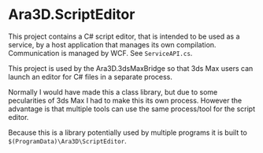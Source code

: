 ﻿# Ara3D.ScriptEditor

This project contains a C# script editor, that is intended to be used as a service, by a host 
application that manages its own compilation. 
Communication is managed by WCF. See `ServiceAPI.cs`.

This project is used by the Ara3D.3dsMaxBridge so that 3ds Max users can 
launch an editor for C# files in a separate process. 

Normally I would have made this a class library, but due to some pecularities of 3ds Max
I had to make this its own process. However the advantage is that multiple tools can 
use the same process/tool for the script editor.  

Because this is a library potentially used by multiple programs 
it is built to `$(ProgramData)\Ara3D\ScriptEditor`.
    
